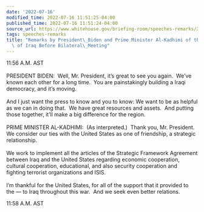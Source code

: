 ```yaml
---
date: '2022-07-16'
modified_time: 2022-07-16 11:51:25-04:00
published_time: 2022-07-16 11:51:24-04:00
source_url: https://www.whitehouse.gov/briefing-room/speeches-remarks/2022/07/16/remarks-by-president-biden-and-prime-minister-al-kadhimi-of-the-republic-of-iraq-before-bilateral-meeting/
tags: speeches-remarks
title: "Remarks by President\_Biden and Prime Minister Al-Kadhimi of the Republic\
  \ of Iraq Before Bilateral\_Meeting"
---
```

 
11:56 A.M. AST   
   
PRESIDENT BIDEN:  Well, Mr. President, it’s great to see you again. 
We’ve known each other for a long time.  You are painstakingly building
a Iraqi democracy, and it’s moving.   
   
And I just want the press to know and you to know: We want to be as
helpful as we can in doing that.  We have great resources and assets. 
And putting those together, it’ll make a big difference for the
region.    
   
PRIME MINISTER AL-KADHIMI:  (As interpreted.)  Thank you, Mr.
President.  We consider our ties with the United States as one of
friendship, a strategic relationship.   
   
We work to implement all the articles of the Strategic Framework
Agreement between Iraq and the United States regarding economic
cooperation, cultural cooperation, educational, and also security
cooperation and fighting terrorist organizations and ISIS.  
   
I’m thankful for the United States, for all of the support that it
provided to the — to Iraq throughout this war.  And we seek even better
relations. 

11:58 A.M. AST
